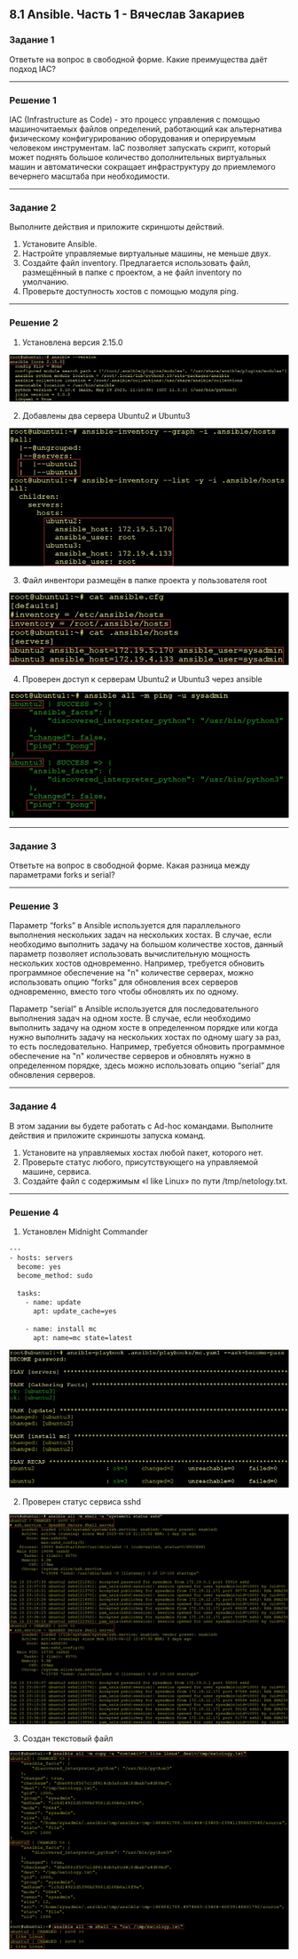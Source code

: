 ## 8.1 Ansible. Часть 1 - Вячеслав Закариев

### Задание 1

Ответьте на вопрос в свободной форме.
Какие преимущества даёт подход IAC?

---

### Решение 1

IAC (Infrastructure as Code) - это процесс управления с помощью машиночитаемых файлов определений, работающий как альтернатива физическому конфигурированию оборудования и оперируемым человеком инструментам.
IaC позволяет запускать скрипт, который может поднять большое количество дополнительных виртуальных машин и автоматически сокращает инфраструктуру до приемлемого вечернего масштаба при необходимости.

---

### Задание 2

Выполните действия и приложите скриншоты действий.

1. Установите Ansible.
2. Настройте управляемые виртуальные машины, не меньше двух.
3. Создайте файл inventory. Предлагается использовать файл, размещённый в папке с проектом, а не файл inventory по умолчанию.
4. Проверьте доступность хостов с помощью модуля ping.

---

### Решение 2

1. Установлена версия 2.15.0

![Установлена версия 2.15.0](https://github.com/SlavaZakariev/netology/blob/cd49c66445acfc3024f28e0e9cf8b59697fe108f/ci-cd/7.1_ansible_part1/resources/ansible_1.1.jpg)

2. Добавлены два сервера Ubuntu2 и Ubuntu3

![Добавлены два сервера](https://github.com/SlavaZakariev/netology/blob/9810ac76b31603dfacd3c2f509e81ec44d4b8504/ci-cd/7.1_ansible_part1/resources/ansible_2.1.jpg)

3. Файл инвентори размещён в папке проекта у пользователя root

![Файл инвентори](https://github.com/SlavaZakariev/netology/blob/9810ac76b31603dfacd3c2f509e81ec44d4b8504/ci-cd/7.1_ansible_part1/resources/ansible_3.1.jpg)

4. Проверен доступ к серверам Ubuntu2 и Ubuntu3 через ansible

![Ping](https://github.com/SlavaZakariev/netology/blob/9810ac76b31603dfacd3c2f509e81ec44d4b8504/ci-cd/7.1_ansible_part1/resources/ansible_4.1.jpg)

---

### Задание 3

Ответьте на вопрос в свободной форме.
Какая разница между параметрами forks и serial?

---

### Решение 3

Параметр “forks” в Ansible используется для параллельного выполнения нескольких задач на нескольких хостах. В случае, если необходимо выполнить задачу на большом количестве хостов, данный параметр позволяет использовать вычислительную мощность нескольких хостов одновременно. Например, требуется обновить программное обеспечение на "n" количестве серверах, можно использовать опцию “forks” для обновления всех серверов одновременно, вместо того чтобы обновлять их по одному.

Параметр “serial” в Ansible используется для последовательного выполнения задач на одном хосте. В случае, если необходимо выполнить задачу на одном хосте в определенном порядке или когда нужно выполнить задачу на нескольких хостах по одному шагу за раз, то есть последовательно. Например, требуется обновить программное обеспечение на "n" количестве серверов и обновлять нужно в определенном порядке, здесь можно использовать опцию “serial” для обновления серверов.

---

### Задание 4

В этом задании вы будете работать с Ad-hoc командами.
Выполните действия и приложите скриншоты запуска команд.

1. Установите на управляемых хостах любой пакет, которого нет.
2. Проверьте статус любого, присутствующего на управляемой машине, сервиса.
3. Создайте файл с содержимым «I like Linux» по пути /tmp/netology.txt.

---

### Решение 4

1. Установлен Midnight Commander

```
---
- hosts: servers
  become: yes
  become_method: sudo

  tasks:
    - name: update
      apt: update_cache=yes

    - name: install mc
      apt: name=mc state=latest

```



![resolt](https://github.com/SlavaZakariev/netology/blob/0295273a4287946759f76b201f639d8f4a19b247/ci-cd/7.1_ansible_part1/resources/ansible_5.2.jpg)

2. Проверен статус сервиса sshd

![sshd](https://github.com/SlavaZakariev/netology/blob/0295273a4287946759f76b201f639d8f4a19b247/ci-cd/7.1_ansible_part1/resources/ansible_6.1.jpg)

3. Создан текстовый файл

![txt](https://github.com/SlavaZakariev/netology/blob/0295273a4287946759f76b201f639d8f4a19b247/ci-cd/7.1_ansible_part1/resources/ansible_7.1.jpg)

